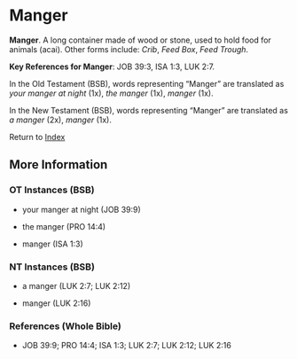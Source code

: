 # Manger
**Manger**. 
A long container made of wood or stone, used to hold food for animals (acai). 
Other forms include: 
*Crib*, *Feed Box*, *Feed Trough*. 


**Key References for Manger**: 
JOB 39:3, ISA 1:3, LUK 2:7. 


In the Old Testament (BSB), words representing “Manger” are translated as 
*your manger at night* (1x), *the manger* (1x), *manger* (1x). 


In the New Testament (BSB), words representing “Manger” are translated as 
*a manger* (2x), *manger* (1x). 


Return to [Index](00-Index.md)

## More Information

### OT Instances (BSB)

* your manger at night (JOB 39:9)

* the manger (PRO 14:4)

* manger (ISA 1:3)



### NT Instances (BSB)

* a manger (LUK 2:7; LUK 2:12)

* manger (LUK 2:16)



### References (Whole Bible)

* JOB 39:9; PRO 14:4; ISA 1:3; LUK 2:7; LUK 2:12; LUK 2:16



